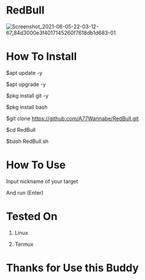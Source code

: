 # RedBull

![Screenshot_2021-06-05-22-03-12-67_84d3000e3f4017145260f7618db1d683-01](https://user-images.githubusercontent.com/84968403/120896246-f974e800-c64a-11eb-89dd-bad5cb8f2fab.jpeg)


# How To Install

$apt update -y

$apt upgrade -y

$pkg install git -y

$pkg install bash

$git clone https://github.com/A77Wannabe/RedBull.git

$cd RedBull

$bash RedBull.sh

# How To Use

Input nickname of your target

And run (Enter)

# Tested On

1. Linux

2. Termux

# Thanks for Use this Buddy
